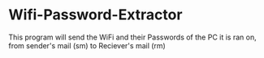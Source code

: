 # Wifi-Password-Extractor
This program will send the WiFi and their Passwords of the PC it is ran on, from sender's mail (sm) to Reciever's mail (rm) 
